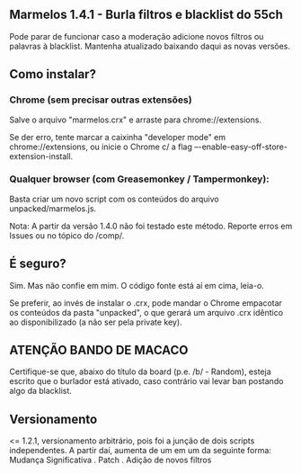 ## Marmelos 1.4.1 - Burla filtros e blacklist do 55ch

Pode parar de funcionar caso a moderação adicione novos filtros ou palavras 
à blacklist. Mantenha atualizado baixando daqui as novas versões.

## Como instalar?

### Chrome (sem precisar outras extensões)

Salve o arquivo "marmelos.crx" e arraste para chrome://extensions.

Se der erro, tente marcar a caixinha "developer mode" em chrome://extensions, 
ou inicie o Chrome c/ a flag –-enable-easy-off-store-extension-install.

### Qualquer browser (com Greasemonkey / Tampermonkey):

Basta criar um novo script com os conteúdos do arquivo unpacked/marmelos.js.

Nota: A partir da versão 1.4.0 não foi testado este método. Reporte erros em 
Issues ou no tópico do /comp/.

## É seguro?
Sim. Mas não confie em mim. O código fonte está aí em cima, leia-o.

Se preferir, ao invés de instalar o .crx, pode mandar o Chrome empacotar os 
conteúdos da pasta "unpacked", o que gerará um arquivo .crx idêntico ao 
disponibilizado (a não ser pela private key).

## ATENÇÃO BANDO DE MACACO
Certifique-se que, abaixo do título da board (p.e. /b/ - Random), esteja 
escrito que o burlador está ativado, caso contrário vai levar ban postando 
algo da blacklist.

## Versionamento

<= 1.2.1, versionamento arbitrário, pois foi a junção de dois scripts 
independentes. A partir daí, aumenta de um em um da seguinte forma:
Mudança Significativa . Patch . Adição de novos filtros
